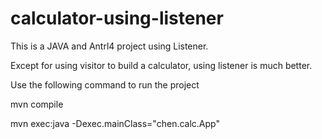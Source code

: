 # calculator-using-listener
This is a JAVA and Antrl4 project using Listener.

Except for using visitor to build a calculator, using listener is much better. 

Use the following command to run the project

mvn compile

mvn exec:java -Dexec.mainClass="chen.calc.App"
